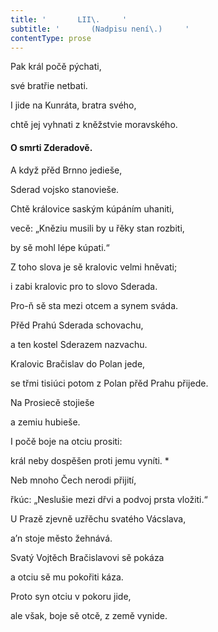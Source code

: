 ```yaml
---
title: '       LII\.     '
subtitle: '       (Nadpisu není\.)     '
contentType: prose
---
```


Pak král počě pýchati,

své bratřie netbati.

I jide na Kunráta, bratra svého,

chtě jej vyhnati z kněžstvie moravského.

#### O smrti Zderadově.

A když přěd Brnno jedieše,

Sderad vojsko stanovieše.

Chtě královice saským kúpáním uhaniti,

vecě: „Kněziu musili by u řěky stan rozbiti,

by sě mohl lépe kúpati.“

Z toho slova je sě kralovic velmi hněvati;

i zabi kralovic pro to slovo Sderada.

Pro-ň sě sta mezi otcem a synem sváda.

Přěd Prahú Sderada schovachu,

a ten kostel Sderazem nazvachu.

Kralovic Bračislav do Polan jede,

se třmi tisiúci potom z Polan přěd Prahu přijede.

Na Prosiecě stojieše

a zemiu hubieše.

I počě boje na otciu prositi:

král neby dospěšen proti jemu vyníti. \*

Neb mnoho Čech nerodi přijití,

řkúc: „Neslušie mezi dřvi a podvoj prsta vložiti.“

U Prazě zjevně uzřěchu svatého Vácslava,

a’n stoje město žehnává.

Svatý Vojtěch Bračislavovi sě pokáza

a otciu sě mu pokořiti káza.

Proto syn otciu v pokoru jide,

ale však, boje sě otcě, z země vynide.

